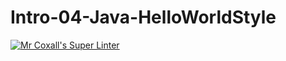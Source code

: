# Intro-04-Java-HelloWorldStyle
[![Mr Coxall's Super Linter](https://github.com/ICS4U-Programming-NoahS/Intro-04-Java-HelloWorldStyle/workflows/Mr%20Coxall's%20Super%20Linter/badge.svg)](https://github.com/ICS4U-Programming-NoahS/Intro-04-Java-HelloWorldStyle/actions/)
